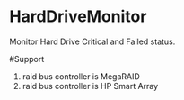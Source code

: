 # HardDriveMonitor
Monitor Hard Drive Critical and Failed status.

#Support
1. raid bus controller is MegaRAID
2. raid bus controller is HP Smart Array
